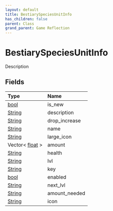 ```yaml
---
layout: default
title: BestiarySpeciesUnitInfo
has_children: false
parent: Class
grand_parent: Game Reflection
---
```

# BestiarySpeciesUnitInfo
Description 

## Fields

| Type | Name |
|:----------|:--------------|
| [bool](/riftbreaker-wiki/docs/game-reflection/components/bool/) | is_new |
| [String](/riftbreaker-wiki/docs/game-reflection/components/string/) | description |
| [String](/riftbreaker-wiki/docs/game-reflection/components/string/) | drop_increase |
| [String](/riftbreaker-wiki/docs/game-reflection/components/string/) | name |
| [String](/riftbreaker-wiki/docs/game-reflection/components/string/) | large_icon |
| Vector< [float](/riftbreaker-wiki/docs/game-reflection/components/float/) > | amount |
| [String](/riftbreaker-wiki/docs/game-reflection/components/string/) | health |
| [String](/riftbreaker-wiki/docs/game-reflection/components/string/) | lvl |
| [String](/riftbreaker-wiki/docs/game-reflection/components/string/) | key |
| [bool](/riftbreaker-wiki/docs/game-reflection/components/bool/) | enabled |
| [String](/riftbreaker-wiki/docs/game-reflection/components/string/) | next_lvl |
| [String](/riftbreaker-wiki/docs/game-reflection/components/string/) | amount_needed |
| [String](/riftbreaker-wiki/docs/game-reflection/components/string/) | icon |


